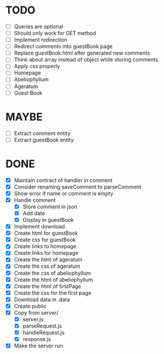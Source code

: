 # TODO
- [ ] Queries are optional
- [ ] Should only work for GET method
- [ ] Implement redirection
- [ ] Redirect comments into guestBook page
- [ ] Replace guestBook.html after generated new comments
- [ ] Think about array instead of object while storing comments
- [ ] Apply css properly
 - [ ] Homepage
 - [ ] Abeliophyllum
 - [ ] Ageratum
 - [ ] Guest Book

# MAYBE
- [ ] Extract comment entity 
- [ ] Extract guestBook entity 

# DONE 
- [x] Maintain contract of handler in comment
- [x] Consider renaming saveComment to parseComment
- [x] Show error if name or comment is empty 
- [x] Handle comment
  - [x] Store comment in json
  - [x] Add date
  - [x] Display in guestBook
- [x] Implement download
- [x] Create html for guestBook
- [x] Create css for guestBook
- [x] Create links to homepage
- [x] Create links for homepage
- [x] Create the html of ageratum
- [x] Create the css of ageratum
- [x] Create the css of abeliophyllum
- [x] Create the html of abeliophyllum
- [x] Create the html of firstPage
- [x] Create the css for the first page
- [x] Download data in .data
- [x] Create public
- [x] Copy from server/
  - [x] server.js
  - [x] parseRequest.js 
  - [x] handleRequest.js 
  - [x] response.js
- [x] Make the server run
